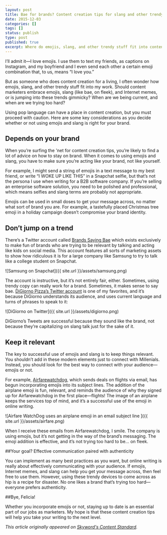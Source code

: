 ```yaml
---
layout: post
title: Bae for brands? Content creation tips for slang and other trendy stuff
date: 2015-12-03 
categories: []
tags: []
status: publish
type: post
published: true
excerpt: Where do emojis, slang, and other trendy stuff fit into content creation for brands? We explain when it’s appropriate to use “on fleek” and “bae.”
---
```

I’ll admit it—I love emojis. I use them to text my friends, as captions on Instagram, and my boyfriend and I even send each other a certain emoji combination that, to us, means “I love you.”

But as someone who does content creation for a living, I often wonder how emojis, slang, and other trendy stuff fit into my work. Should content marketers embrace emojis, slang (like bae, on fleek), and Internet memes, or is jumping into these trends gimmicky? When are we being current, and when are we trying too hard?

Using pop language can have a place in content creation, but you must proceed with caution. Here are some key considerations as you decide whether or not using emojis and slang is right for your brand.

## Depends on your brand
When you’re surfing the 'net for content creation tips, you’re likely to find a lot of advice on how to stay on brand. When it comes to using emojis and slang, you have to make sure you’re acting like your brand, not like yourself.

For example, I might send a string of emojis in a text message to my best friend, or write “I WOKE UP LIKE THIS” in a Snapchat selfie, but that’s not the persona I use when writing for a B2B software company. If you’re selling an enterprise software solution, you need to be polished and professional, which means selfies and slang terms are probably not appropriate.

Emojis can be used in small doses to get your message across, no matter what sort of brand you are. For example, a tastefully placed Christmas tree emoji in a holiday campaign doesn’t compromise your brand identity.

## Don’t jump on a trend 
There’s a Twitter account called [Brands Saying Bae](http://twitter.com/brandssayingbae) which exists exclusively to make fun of brands who are trying to be relevant by talking and acting like kids on social media. This account features all sorts of marketing assets to show how ridiculous it is for a large company like Samsung to try to talk like a college student on Snapchat.

![Samsung on Snapchat]({{ site.url }}/assets/samsung.png)

The account is instructive, but it’s not entirely fair, either. Sometimes, using trendy copy can really work for a brand. Sometimes, it makes sense to say bae. [DiGiorno Pizza’s Twitter account](https://twitter.com/DiGiornoPizza) is one of my favorites, and it’s because DiGiorno understands its audience, and uses current language and turns of phrases to speak to it:

![DiGiorno on Twitter]({{ site.url }}/assets/digiorno.png)

DiGiorno’s Tweets are successful because they sound like the brand, not because they’re capitalizing on slang talk just for the sake of it.

## Keep it relevant
The key to successful use of emojis and slang is to keep things relevant. You shouldn’t add in these modern elements just to connect with Millenials. Instead, you should look for the best way to connect with your audience—emojis or not.

For example, [Airfarewatchdog](http://airfarewatchdog.com/), which sends deals on flights via email, has begun incorporating emojis into its subject lines. The addition of the airplane emoji is fun, relevant, and reminds the audience of why they signed up for Airfarewatchdog in the first place—flights! The image of an airplane keeps the services top of mind, and it’s a successful use of the emoji in online writing.

![Airfare WatchDog uses an airplane emoji in an email subject line ]({{ site.url }}/assets/airfare.png)

When I receive these emails from Airfarewatchdog, I smile. The company is using emojis, but it’s not getting in the way of the brand’s messaging. The emoji addition is effective, and it’s not trying too hard to be… on fleek.

##Your goal? Effective communication paired with authenticity

You can implement as many best practices as you want, but online writing is really about effectively communicating with your audience. If emojis, Internet memes, and slang can help you get your message across, then feel free to use them. However, using these trendy devices to come across as hip is a recipe for disaster. No one likes a brand that’s trying too hard—everyone prefers authenticity.

##Bye, Felicia!

Whether you incorporate emojis or not, staying up to date is an essential part of our jobs as marketers. My hope is that these content creation tips will help you take your writing to the next level. 

*This article originally appeared on [Skyword's Content Standard](http://www.skyword.com/contentstandard/for-storytellers/bae-for-brands-content-creation-tips-for-slang-and-other-trendy-stuff/).*
